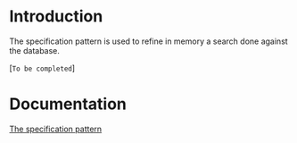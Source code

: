 # Introduction #

The specification pattern is used to refine in memory a search done against the database.

[`To be completed`]


# Documentation #

[The specification pattern](http://devlicio.us/blogs/jeff_perrin/archive/2006/12/13/the-specification-pattern.aspx)